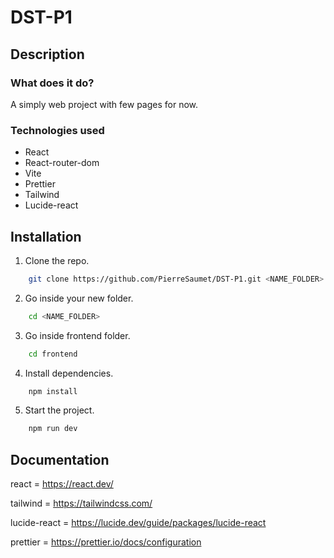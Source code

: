 # DST-P1

## Description
### What does it do?
A simply web project with few pages for now.

### Technologies used
- React
- React-router-dom
- Vite
- Prettier
- Tailwind
- Lucide-react



## Installation
1. Clone the repo.
```bash
    git clone https://github.com/PierreSaumet/DST-P1.git <NAME_FOLDER>
```

2. Go inside your new folder.
```bash
    cd <NAME_FOLDER>
```

3. Go inside frontend folder.
```bash
    cd frontend
```

4. Install dependencies.
```bash
    npm install
```

5. Start the project.
```bash
    npm run dev
```


## Documentation
react = https://react.dev/

tailwind = https://tailwindcss.com/

lucide-react = https://lucide.dev/guide/packages/lucide-react

prettier = https://prettier.io/docs/configuration


